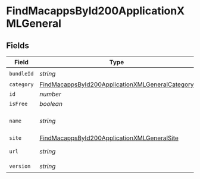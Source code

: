 # FindMacappsById200ApplicationXMLGeneral


## Fields

| Field                                                                                                                         | Type                                                                                                                          | Required                                                                                                                      | Description                                                                                                                   | Example                                                                                                                       |
| ----------------------------------------------------------------------------------------------------------------------------- | ----------------------------------------------------------------------------------------------------------------------------- | ----------------------------------------------------------------------------------------------------------------------------- | ----------------------------------------------------------------------------------------------------------------------------- | ----------------------------------------------------------------------------------------------------------------------------- |
| `bundleId`                                                                                                                    | *string*                                                                                                                      | :heavy_check_mark:                                                                                                            | N/A                                                                                                                           | com.barebones.textwrangler                                                                                                    |
| `category`                                                                                                                    | [FindMacappsById200ApplicationXMLGeneralCategory](../../models/operations/findmacappsbyid200applicationxmlgeneralcategory.md) | :heavy_minus_sign:                                                                                                            | N/A                                                                                                                           |                                                                                                                               |
| `id`                                                                                                                          | *number*                                                                                                                      | :heavy_minus_sign:                                                                                                            | N/A                                                                                                                           | 1                                                                                                                             |
| `isFree`                                                                                                                      | *boolean*                                                                                                                     | :heavy_minus_sign:                                                                                                            | N/A                                                                                                                           |                                                                                                                               |
| `name`                                                                                                                        | *string*                                                                                                                      | :heavy_check_mark:                                                                                                            | Name of the application                                                                                                       | TextWrangler.app                                                                                                              |
| `site`                                                                                                                        | [FindMacappsById200ApplicationXMLGeneralSite](../../models/operations/findmacappsbyid200applicationxmlgeneralsite.md)         | :heavy_minus_sign:                                                                                                            | N/A                                                                                                                           |                                                                                                                               |
| `url`                                                                                                                         | *string*                                                                                                                      | :heavy_check_mark:                                                                                                            | N/A                                                                                                                           | https://itunes.apple.com/us/app/textwrangler/id404010395?mt=12&amp;uo=4                                                       |
| `version`                                                                                                                     | *string*                                                                                                                      | :heavy_check_mark:                                                                                                            | N/A                                                                                                                           | 5.5.2                                                                                                                         |